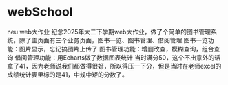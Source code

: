 # webSchool
neu web大作业
纪念2025年大二下学期web大作业，做了个简单的图书管理系统，除了主页面有三个业务页面，图书一览、图书管理、借阅管理
图书一览功能：图片显示，忘记搞图片上传了
图书管理功能：增删改查，模糊查询，组合查询
借阅管理功能：用Echarts做了数据图表统计
当时满分50，这个不出意外的话拿了41，因为老师说我们都做得很好，所以得压一下分，但是当时在老师excel的成绩统计表里标的是41，中规中矩的分数了。
